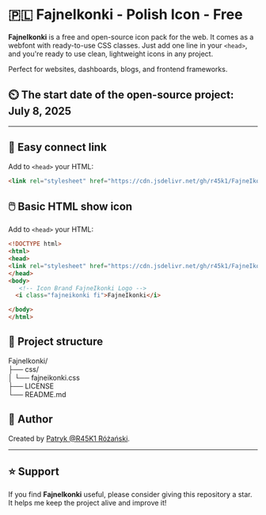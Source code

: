 # 🇵🇱 FajneIkonki - Polish Icon - Free

**FajneIkonki** is a free and open-source icon pack for the web. It comes as a webfont with ready-to-use CSS classes. Just add one line in your `<head>`, and you're ready to use clean, lightweight icons in any project.

Perfect for websites, dashboards, blogs, and frontend frameworks.

## ⏲️ The start date of the open-source project: July 8, 2025
---

## 🔧 Easy connect link

Add to `<head>` your HTML:

```html
<link rel="stylesheet" href="https://cdn.jsdelivr.net/gh/r45k1/FajneIkonki@main/css/fajneikonki.css" />
```
## 🖱️ Basic HTML show icon

Add to `<head>` your HTML:

```html
<!DOCTYPE html>
<html>
<head>
<link rel="stylesheet" href="https://cdn.jsdelivr.net/gh/r45k1/FajneIkonki@main/css/fajneikonki.css" />
</head>
<body>
   <!-- Icon Brand FajneIkonki Logo -->
  <i class="fajneikonki fi">FajneIkonki</i>

</body>
</html>
```
## 📁 Project structure
FajneIkonki/  
├── css/  
│ └── fajneikonki.css  
├── LICENSE  
└── README.md  

## 👤 Author

Created by [Patryk @R45K1 Różański](https://github.com/R45K1).

---

## ⭐ Support

If you find **FajneIkonki** useful, please consider giving this repository a star. It helps me keep the project alive and improve it!

